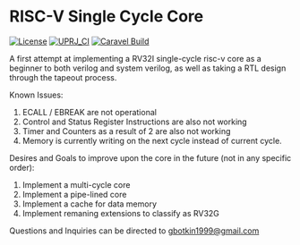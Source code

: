 # RISC-V Single Cycle Core

[![License](https://img.shields.io/badge/License-Apache%202.0-blue.svg)](https://opensource.org/licenses/Apache-2.0) [![UPRJ_CI](https://github.com/efabless/caravel_project_example/actions/workflows/user_project_ci.yml/badge.svg)](https://github.com/efabless/caravel_project_example/actions/workflows/user_project_ci.yml) [![Caravel Build](https://github.com/efabless/caravel_project_example/actions/workflows/caravel_build.yml/badge.svg)](https://github.com/efabless/caravel_project_example/actions/workflows/caravel_build.yml)

A first attempt at implementing a RV32I single-cycle risc-v core as a beginner to both verilog and system verilog, as well
as taking a RTL design through the tapeout process.

Known Issues:
1. ECALL / EBREAK are not operational
2. Control and Status Register Instructions are also not working
3. Timer and Counters as a result of 2 are also not working
4. Memory is currently writing on the next cycle instead of current cycle.

Desires and Goals to improve upon the core in the future (not in any specific order):
1. Implement a multi-cycle core
2. Implement a pipe-lined core
3. Implement a cache for data memory
4. Implement remaning extensions to classify as RV32G

Questions and Inquiries can be directed to gbotkin1999@gmail.com
